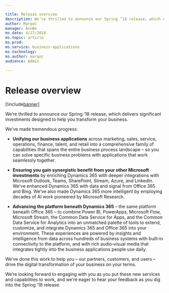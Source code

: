 ```yaml
---

title: Release overview
description: We’re thrilled to announce our Spring ’18 release, which delivers significant investments designed to help you transform your business.
author: MargoC
manager: AnnBe
ms.date: 4/27/2018
ms.topic: article
ms.prod: 
ms.service: business-applications
ms.technology: 
ms.author: margoc
audience: Admin

---
```

#  Release overview




[!include[banner](../includes/banner.md)]

We’re thrilled to announce our Spring ’18 release, which delivers significant
investments designed to help you transform your business.

We’ve made tremendous progress:

-   **Unifying our business applications** across marketing, sales, service,
    operations, finance, talent, and retail into a comprehensive family of
    capabilities that spans the entire business process landscape – so you can
    solve specific business problems with applications that work seamlessly
    together.

-   **Ensuring you gain synergistic benefit from your other Microsoft
    investments** by enriching Dynamics 365 with deeper integrations with
    Microsoft Outlook, Teams, SharePoint, Stream, Azure, and LinkedIn. We’ve
    enhanced Dynamics 365 with data and signal from Office 365 and Bing. We’ve
    also made Dynamics 365 more intelligent by employing decades of AI work
    pioneered by Microsoft Research.

-   **Advancing the platform beneath Dynamics 365** – the same platform beneath
    Office 365 – to combine Power BI, PowerApps, Microsoft Flow, Microsoft
    Stream, the Common Data Service for Apps, and the Common Data Service for
    Analytics into an unmatched palette of tools to extend, customize, and
    integrate Dynamics 365 and Office 365 into your environment. These
    experiences are powered by insights and intelligence from data across
    hundreds of business systems with built‑in connectivity to the platform, and
    with rich audio‑visual media that integrates tightly into the business
    applications people use daily.

We’ve done this work to help you – our partners, customers, and users – drive
the digital transformation of your business on your terms.

We’re looking forward to engaging with you as you put these new services and
capabilities to work, and we’re eager to hear your feedback as you dig into the
Spring ’18 release.
